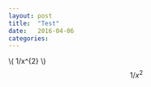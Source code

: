 ```yaml
---
layout: post
title:  "Test"
date:   2016-04-06 
categories: 
---
```


\\( 1/x^{2} \\)
$$ 1/x^{2} $$
